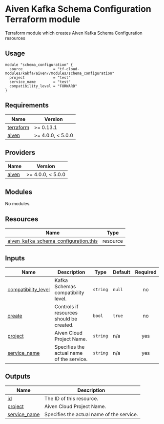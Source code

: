 # Aiven Kafka Schema Configuration Terraform module

Terraform module which creates Aiven Kafka Schema Configuration resources

## Usage

```hcl
module "schema_configuration" {
  source              = "tf-cloud-modules/kakfa/aiven//modules/schema_configuration"
  project             = "test"
  service_name        = "test"
  compatibility_level = "FORWARD"
}
```

<!-- BEGIN_TF_DOCS -->
## Requirements

| Name | Version |
|------|---------|
| <a name="requirement_terraform"></a> [terraform](#requirement\_terraform) | >= 0.13.1 |
| <a name="requirement_aiven"></a> [aiven](#requirement\_aiven) | >= 4.0.0, < 5.0.0 |

## Providers

| Name | Version |
|------|---------|
| <a name="provider_aiven"></a> [aiven](#provider\_aiven) | >= 4.0.0, < 5.0.0 |

## Modules

No modules.

## Resources

| Name | Type |
|------|------|
| [aiven_kafka_schema_configuration.this](https://registry.terraform.io/providers/aiven/aiven/latest/docs/resources/kafka_schema_configuration) | resource |

## Inputs

| Name | Description | Type | Default | Required |
|------|-------------|------|---------|:--------:|
| <a name="input_compatibility_level"></a> [compatibility\_level](#input\_compatibility\_level) | Kafka Schemas compatibility level. | `string` | `null` | no |
| <a name="input_create"></a> [create](#input\_create) | Controls if resources should be created. | `bool` | `true` | no |
| <a name="input_project"></a> [project](#input\_project) | Aiven Cloud Project Name. | `string` | n/a | yes |
| <a name="input_service_name"></a> [service\_name](#input\_service\_name) | Specifies the actual name of the service. | `string` | n/a | yes |

## Outputs

| Name | Description |
|------|-------------|
| <a name="output_id"></a> [id](#output\_id) | The ID of this resource. |
| <a name="output_project"></a> [project](#output\_project) | Aiven Cloud Project Name. |
| <a name="output_service_name"></a> [service\_name](#output\_service\_name) | Specifies the actual name of the service. |
<!-- END_TF_DOCS -->